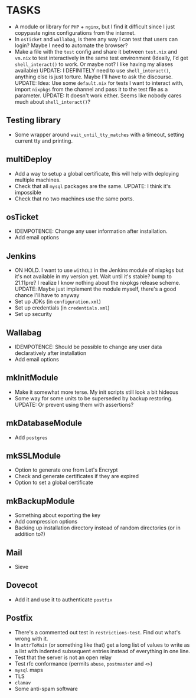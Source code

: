 # TASKS
* A module or library for `PHP` + `nginx`, but I find it difficult since I just copypaste nginx configurations from the internet.
* In `osTicket` and `wallabag`, is there any way I can test that users can login? Maybe I need to automate the browser?
* Make a file with the `test` config and share it between `test.nix` and `vm.nix` to test interactively in the same test environment (Ideally, I'd get `shell_interact()` to work. Or maybe not? I like having my aliases available) UPDATE: I DEFINITELY need to use `shell_interact()`, anything else is just torture. Maybe I'll have to ask the discourse. UPDATE: Idea: Use some `default.nix` for tests I want to interact with, import `nixpkgs` from the channel and pass it to the test file as a parameter. UPDATE: It doesn't work either. Seems like nobody cares much about `shell_interact()`?

## Testing library
* Some wrapper around `wait_until_tty_matches` with a timeout, setting current tty and printing.

## multiDeploy
* Add a way to setup a global certificate, this will help with deploying multiple machines.
* Check that all `mysql` packages are the same. UPDATE: I think it's impossible
* Check that no two machines use the same ports.

## osTicket
* IDEMPOTENCE: Change any user information after installation.
* Add email options

## Jenkins
* ON HOLD. I want to use `withCLI` in the Jenkins module of nixpkgs but it's not available in my version yet. Wait until it's stable? bump to 21.11pre? I realize I know nothing about the nixpkgs release scheme. UPDATE: Maybe just implement the module myself, there's a good chance I'll have to anyway
* Set up JDKs (in `configuration.xml`)
* Set up credentials (in `credentials.xml`)
* Set up security

## Wallabag
* IDEMPOTENCE: Should be possible to change any user data declaratively after installation
* Add email options

## mkInitModule
* Make it somewhat more terse. My init scripts still look a bit hideous
* Some way for some units to be superseded by backup restoring. UPDATE: Or prevent using them with assertions?

## mkDatabaseModule
* Add `postgres`

## mkSSLModule
* Option to generate one from Let's Encrypt
* Check and generate certificates if they are expired
* Option to set a global certificate

## mkBackupModule
* Something about exporting the key
* Add compression options
* Backing up installation directory instead of random directories (or in addition to?)

## Mail
* Sieve

## Dovecot
* Add it and use it to authenticate `postfix`

## Postfix
* There's a commented out test in `restrictions-test`. Find out what's wrong with it.
* In `attrToMain` (or something like that) get a long list of values to write as a list with indented subsequent entries instead of everything in one line.
* Test that the server is not an open relay
* Test rfc conformance (permits `abuse`, `postmaster` and `<>`)
* `mysql` maps
* TLS
* `clamav`
* Some anti-spam software
